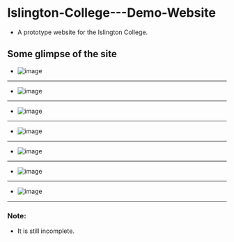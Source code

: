 # Islington-College---Demo-Website
- A prototype website for the Islington College.


## Some glimpse of the site
- ![image](https://user-images.githubusercontent.com/87473741/182113695-0a01b479-4726-472b-982d-a126f3a2562c.png)
___________________________________________________________________________________________________________________
- ![image](https://user-images.githubusercontent.com/87473741/182114867-fa2c1bea-3159-430c-8319-c4d647acae86.png)
___________________________________________________________________________________________________________________
- ![image](https://user-images.githubusercontent.com/87473741/182114971-c653f7da-4076-40a8-af9e-f9bd16e7e08c.png)
___________________________________________________________________________________________________________________
- ![image](https://user-images.githubusercontent.com/87473741/182115037-14d312fe-9481-466f-9eea-6127360f5abd.png)
___________________________________________________________________________________________________________________
- ![image](https://user-images.githubusercontent.com/87473741/182115107-16327b9d-adaa-4727-8fc0-b293fc7c3db0.png)
___________________________________________________________________________________________________________________
- ![image](https://user-images.githubusercontent.com/87473741/182115184-9ab6d21f-f7a2-445c-bf5f-b9b829c46e4d.png)
___________________________________________________________________________________________________________________
- ![image](https://user-images.githubusercontent.com/87473741/182115289-99e20619-2f84-4e39-b0b5-f25935d09cd4.png)
___________________________________________________________________________________________________________________

### Note: 
- It is still incomplete.
